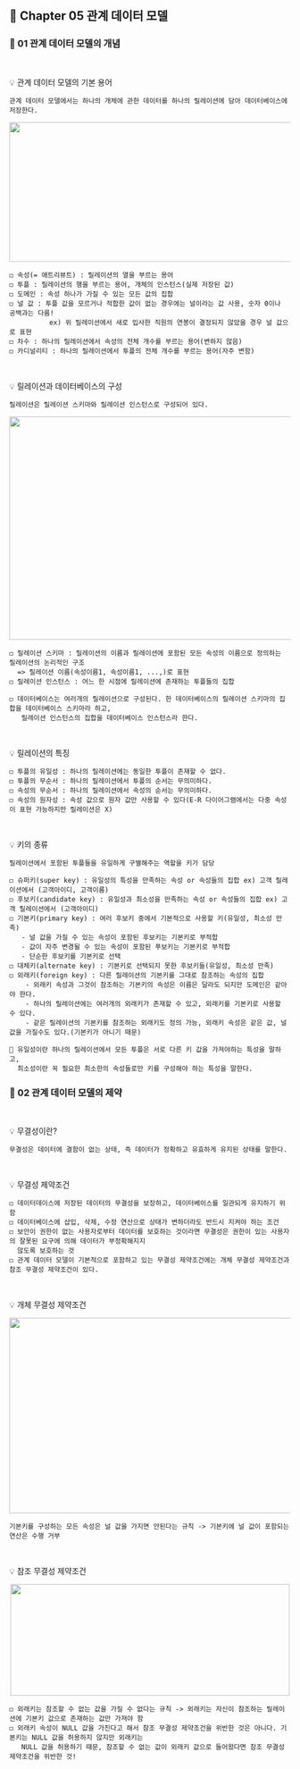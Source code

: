 ## 📒 Chapter 05 관계 데이터 모델
### 📗 01 관계 데이터 모델의 개념
</br>

💡 관계 데이터 모델의 기본 용어 

    관계 데이터 모델에서는 하나의 개체에 관한 데이터를 하나의 릴레이션에 담아 데이터베이스에 저장한다.
    
<p align="center"><img src="https://user-images.githubusercontent.com/45066381/138213789-1662b3ed-c7fb-469e-a5cb-edfabc99f4f7.png" width="700" height="250"/></p>
    
    ◻️ 속성(= 애트리뷰트) : 릴레이션의 열을 부르는 용어
    ◻️ 투플 : 릴레이션의 행을 부르는 용어, 개체의 인스턴스(실제 저장된 값)
    ◻️ 도메인 : 속성 하나가 가질 수 있는 모든 값의 집합
    ◻️ 널 값 : 투플 값을 모르거나 적합한 값이 없는 경우에는 널이라는 값 사용, 숫자 0이나 공백과는 다름!
              ex) 위 릴레이션에서 새로 입사한 직원의 연봉이 결정되지 않았을 경우 널 값으로 표현
    ◻️ 차수 : 하나의 릴레이션에서 속성의 전체 개수를 부르는 용어(변하지 않음)
    ◻️ 카디널리티 : 하나의 릴레이션에서 투플의 전체 개수를 부르는 용어(자주 변함)
</br>

💡 릴레이션과 데이터베이스의 구성

    릴레이션은 릴레이션 스키마와 릴레이션 인스턴스로 구성되어 있다. 
    
<p align="center"><img src="https://user-images.githubusercontent.com/45066381/138214694-a6c14b18-279d-41c3-81a1-2aa9ff605c60.png" width="700" height="400"/></p>
      
    ◻️ 릴레이션 스키마 : 릴레이션의 이름과 릴레이션에 포함된 모든 속성의 이름으로 정의하는 릴레이션의 논리적인 구조
      => 릴레이션 이름(속성이름1, 속성이름1, ...,)로 표현
    ◻️ 릴레이션 인스턴스 : 어느 한 시점에 릴레이션에 존재하는 투플들의 집합
    
    ◻️ 데이터베이스는 여러개의 릴레이션으로 구성된다. 한 데이터베이스의 릴레이션 스키마의 집합을 데이터베이스 스키마라 하고, 
       릴레이션 인스턴스의 집합을 데이터베이스 인스턴스라 한다.
</br>

💡 릴레이션의 특징

    ◻️ 투플의 유일성 : 하나의 릴레이션에는 동일한 투플이 존재할 수 없다.
    ◻️ 투플의 무순서 : 하나의 릴레이션에서 투플의 순서는 무의미하다.
    ◻️ 속성의 무순서 : 하나의 릴레이션에서 속성의 순서는 무의미하다.
    ◻️ 속성의 원자성 : 속성 값으로 원자 값만 사용할 수 있다(E-R 다이어그램에서는 다중 속성이 표현 가능하지만 릴레이션은 X)
</br>

💡 키의 종류

    릴레이션에서 포함된 투플들을 유일하게 구별해주는 역할을 키가 담당
    
    ◻️ 슈퍼키(super key) : 유일성의 특성을 만족하는 속성 or 속성들의 집합 ex) 고객 릴레이션에서 (고객아이디, 고객이름)
    ◻️ 후보키(candidate key) : 유일성과 최소성을 만족하는 속성 or 속성들의 집합 ex) 고객 릴레이션에서 (고객아이디)
    ◻️ 기본키(primary key) : 여러 후보키 중에서 기본적으로 사용할 키(유일성, 최소성 만족)
       - 널 값을 가질 수 있는 속성이 포함된 후보키는 기본키로 부적합
       - 값이 자주 변경될 수 있는 속성이 포함된 푸보키는 기본키로 부적합
       - 단순한 후보키를 기본키로 선택
    ◻️ 대체키(alternate key) : 기본키로 선택되지 못한 후보키들(유일성, 최소성 만족)
    ◻️ 외래키(foreign key) : 다른 릴레이션의 기본키를 그대로 참조하는 속성의 집합
        - 외래키 속성과 그것이 참조하는 기본키의 속성은 이름은 달라도 되지만 도메인은 같아야 한다.
        - 하나의 릴레이션에는 여러개의 외래키가 존재할 수 있고, 외래키를 기본키로 사용할 수 있다.
        - 같은 릴레이션의 기본키를 참조하는 외래키도 정의 가능, 외래키 속성은 같은 값, 널 값을 가질수도 있다.(기본키가 아니기 때문) 
    
    📍 유일성이란 하나의 릴레이션에서 모든 투플은 서로 다른 키 값을 가져야하는 특성을 말하고,
      최소성이란 꼭 필요한 최소한의 속성들로만 키를 구성해야 하는 특성을 말한다.

### 📗 02 관계 데이터 모델의 제약
</br>

💡 무결성이란?
    
    무결성은 데이터에 결함이 없는 상태, 즉 데이터가 정확하고 유효하게 유지된 상태를 말한다.
</br>

💡 무결성 제약조건

    ◻️ 데이터데이스에 저장된 데이터의 무결성을 보장하고, 데이터베이스를 일관되게 유지하기 위함
    ◻️ 데이터베이스에 삽입, 삭제, 수정 연산으로 상태가 변하더라도 반드시 지켜야 하는 조건
    ◻️ 보안이 권한이 없는 사용자로부터 데이터를 보호하는 것이라면 무결성은 권한이 있는 사용자의 잘못된 요구에 의해 데이터가 부정확해지지 
      않도록 보호하는 것
    ◻️ 관계 데이터 모델이 기본적으로 포함하고 있는 무결성 제약조건에는 개체 무결성 제약조건과 참조 무결성 제약조건이 있다. 
</br>

💡 개체 무결성 제약조건
<p align="center"><img src="https://user-images.githubusercontent.com/45066381/138217776-7ecc7178-4b86-4ac7-9f38-6cc33b376b95.jpg" width="600" height="350"/></p>

    기본키를 구성하는 모든 속성은 널 값을 가지면 안된다는 규칙 -> 기본키에 널 값이 포함되는 연산은 수행 거부
</br>

💡 참조 무결성 제약조건
<p align="center"><img src="https://user-images.githubusercontent.com/45066381/138217771-26dc12e6-4192-441a-9997-ce1855a27f3f.png" width="500" height="200"/></p>

    ◻️ 외래키는 참조할 수 없는 값을 가질 수 없다는 규칙 -> 외래키는 자신이 참조하는 릴레이션에 기본키 값으로 존재하는 값만 가져야 함
    ◻️ 외래키 속성이 NULL 값을 가진다고 해서 참조 무결성 제약조건을 위반한 것은 아니다. 기본키는 NULL 값을 허용하지 않지만 외래키는
       NULL 값을 허용하기 때문, 참조할 수 없는 값이 외래키 값으로 들어왔다면 참조 무결성 제약조건을 위반한 것!
